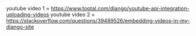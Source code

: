 youtube video 1 = https://www.toptal.com/django/youtube-api-integration-uploading-videos
youtube video 2 = https://stackoverflow.com/questions/39489526/embedding-videos-in-my-django-site